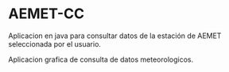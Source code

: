 # AEMET-CC
Aplicacion en java para consultar datos de la estación de AEMET seleccionada por el usuario.

Aplicacion grafica de consulta de datos meteorologicos.
